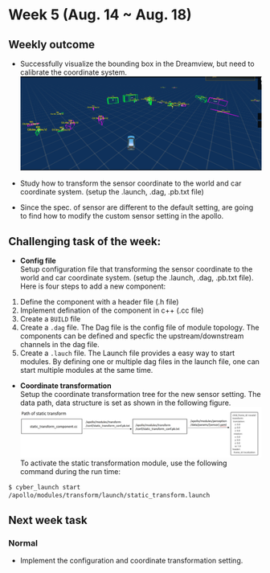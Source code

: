 
# Week 5 (Aug. 14 ~ Aug. 18) 
## Weekly outcome
- Successfully visualize the bounding box in the Dreamview, but need to calibrate the coordinate system.
![](../images/visualized_bounding_box.png)
- Study how to transform the sensor coordinate to the world and car coordinate system. (setup the .launch, .dag, .pb.txt file)

- Since the spec. of sensor are different to the default setting, are going to find how to modify the custom sensor setting in the apollo.
## Challenging task of the week:
- **Config file**  
Setup configuration file that transforming the sensor coordinate to the world and car coordinate system. (setup the .launch, .dag, .pb.txt file). Here is four steps to add a new component:
1. Define the component with a header file (.h file)
2. Implement defination of the component in c++ (.cc file)
3. Create a `BUILD` file
4. Create a `.dag` file. The Dag file is the config file of module topology. The components can be defined and specfic the upstream/downstream channels in the dag file.
5. Create a `.lauch` file. The Launch file provides a easy way to start modules. By defining one or multiple dag files in the launch file, one can start multiple modules at the same time.
- **Coordinate transformation**  
Setup the coordinate transformation tree for the new sensor setting. The data path, data structure is set as shown in the following figure.
![](../images/static_transform.png)
To activate the static transformation module, use the following command during the run time:
```
$ cyber_launch start /apollo/modules/transform/launch/static_transform.launch
```
## Next week task
### Normal
- Implement the configuration and coordinate transformation setting. 